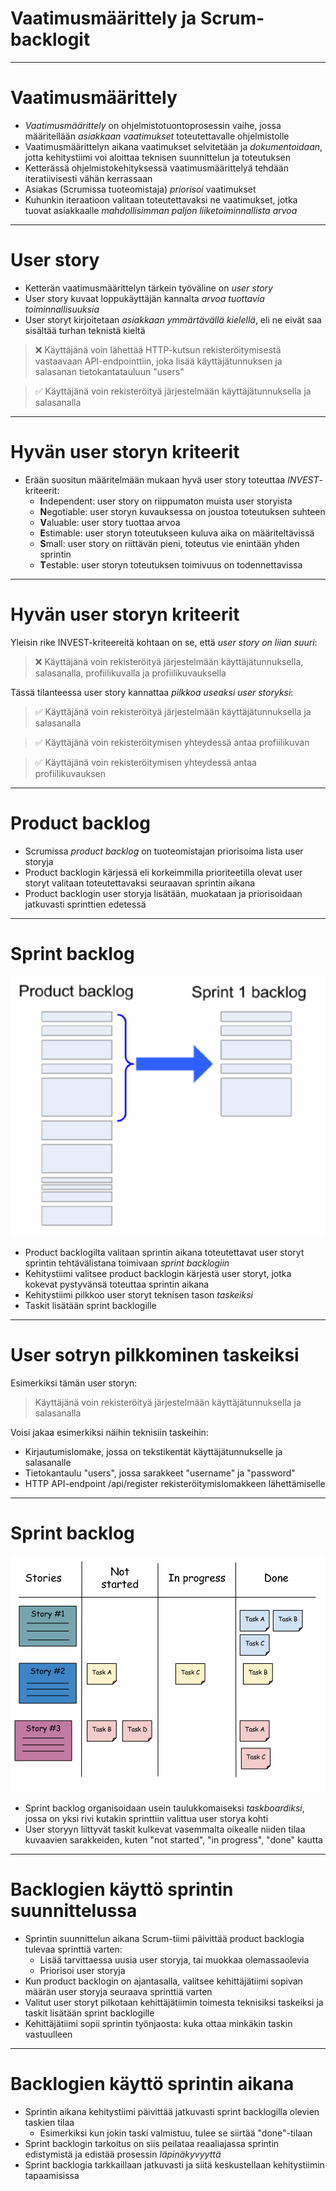 # Vaatimusmäärittely ja Scrum-backlogit

---

# Vaatimusmäärittely

- _Vaatimusmäärittely_ on ohjelmistotuontoprosessin vaihe, jossa määritellään _asiakkaan vaatimukset_ toteutettavalle ohjelmistolle
- Vaatimusmäärittelyn aikana vaatimukset selvitetään ja _dokumentoidaan_, jotta kehitystiimi voi aloittaa teknisen suunnittelun ja toteutuksen
- Ketterässä ohjelmistokehityksessä vaatimusmäärittelyä tehdään iteratiivisesti vähän kerrassaan
- Asiakas (Scrumissa tuoteomistaja) _priorisoi_ vaatimukset
- Kuhunkin iteraatioon valitaan toteutettavaksi ne vaatimukset, jotka tuovat asiakkaalle _mahdollisimman paljon liiketoiminnallista arvoa_

---

# User story

- Ketterän vaatimusmäärittelyn tärkein työväline on _user story_
- User story kuvaat loppukäyttäjän kannalta _arvoa tuottavia toiminnallisuuksia_
- User storyt kirjoitetaan _asiakkaan ymmärtävällä kielellä_, eli ne eivät saa sisältää turhan teknistä kieltä

> ❌ Käyttäjänä voin lähettää HTTP-kutsun rekisteröitymisestä vastaavaan API-endpointtiin, joka lisää käyttäjätunnuksen ja salasanan tietokantatauluun "users"

> ✅ Käyttäjänä voin rekisteröityä järjestelmään käyttäjätunnuksella ja salasanalla

---

# Hyvän user storyn kriteerit

- Erään suositun määritelmään mukaan hyvä user story toteuttaa _INVEST_-kriteerit:
  - **I**ndependent: user story on riippumaton muista user storyista
  - **N**egotiable: user storyn kuvauksessa on joustoa toteutuksen suhteen
  - **V**aluable: user story tuottaa arvoa
  - **E**stimable: user storyn toteutukseen kuluva aika on määriteltävissä
  - **S**mall: user story on riittävän pieni, toteutus vie enintään yhden sprintin
  - **T**estable: user storyn toteutuksen toimivuus on todennettavissa

---

# Hyvän user storyn kriteerit

Yleisin rike INVEST-kriteereitä kohtaan on se, että _user story on liian suuri_:

> ❌ Käyttäjänä voin rekisteröityä järjestelmään käyttäjätunnuksella, salasanalla, profiilikuvalla ja profiilikuvauksella

Tässä tilanteessa user story kannattaa _pilkkoa useaksi user storyksi_:

> ✅ Käyttäjänä voin rekisteröityä järjestelmään käyttäjätunnuksella ja salasanalla

> ✅ Käyttäjänä voin rekisteröitymisen yhteydessä antaa profiilikuvan

> ✅ Käyttäjänä voin rekisteröitymisen yhteydessä antaa profiilikuvauksen

---

# Product backlog

- Scrumissa _product backlog_ on tuoteomistajan priorisoima lista user storyja
- Product backlogin kärjessä eli korkeimmilla prioriteetilla olevat user storyt valitaan toteutettavaksi seuraavan sprintin aikana
- Product backlogin user storyja lisätään, muokataan ja priorisoidaan jatkuvasti sprinttien edetessä

---

# Sprint backlog

![bg fit right:25%](product-backlog-sprint-backlog.png)

- Product backlogilta valitaan sprintin aikana toteutettavat user storyt sprintin tehtävälistana toimivaan _sprint backlogiin_
- Kehitystiimi valitsee product backlogin kärjestä user storyt, jotka kokevat pystyvänsä toteuttaa sprintin aikana
- Kehitystiimi pilkkoo user storyt teknisen tason _taskeiksi_
- Taskit lisätään sprint backlogille

---

# User sotryn pilkkominen taskeiksi

Esimerkiksi tämän user storyn:

> Käyttäjänä voin rekisteröityä järjestelmään käyttäjätunnuksella ja salasanalla

Voisi jakaa esimerkiksi näihin teknisiin taskeihin:

- Kirjautumislomake, jossa on tekstikentät käyttäjätunnukselle ja salasanalle
- Tietokantaulu "users", jossa sarakkeet "username" ja "password"
- HTTP API-endpoint /api/register rekisteröitymislomakkeen lähettämiselle

---

# Sprint backlog

![bg fit right:50%](./sprint-backlog.png)

- Sprint backlog organisoidaan usein taulukkomaiseksi _taskboardiksi_, jossa on yksi rivi kutakin sprinttiin valittua user storya kohti
- User storyyn liittyvät taskit kulkevat vasemmalta oikealle niiden tilaa kuvaavien sarakkeiden, kuten "not started", "in progress", "done" kautta

---

# Backlogien käyttö sprintin suunnittelussa

- Sprintin suunnittelun aikana Scrum-tiimi päivittää product backlogia tulevaa sprinttiä varten:
  - Lisää tarvittaessa uusia user storyja, tai muokkaa olemassaolevia
  - Priorisoi user storyja
- Kun product backlogin on ajantasalla, valitsee kehittäjätiimi sopivan määrän user storyja seuraava sprinttiä varten
- Valitut user storyt pilkotaan kehittäjätiimin toimesta teknisiksi taskeiksi ja taskit lisätään sprint backlogille
- Kehittäjätiimi sopii sprintin työnjaosta: kuka ottaa minkäkin taskin vastuulleen

---

# Backlogien käyttö sprintin aikana

- Sprintin aikana kehitystiimi päivittää jatkuvasti sprint backlogilla olevien taskien tilaa
  - Esimerkiksi kun jokin taski valmistuu, tulee se siirtää "done"-tilaan
- Sprint backlogin tarkoitus on siis peilataa reaaliajassa sprintin edistymistä ja edistää prosessin _läpinäkyvyyttä_
- Sprint backlogia tarkkaillaan jatkuvasti ja siitä keskustellaan kehitystiimin tapaamisissa

